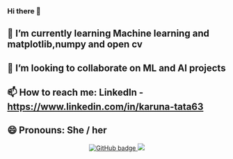 ### Hi there 👋
## 🌱 I’m currently learning Machine learning and matplotlib,numpy and open cv
## 👯 I’m looking to collaborate on ML and AI projects
## 📫 How to reach me: LinkedIn - https://www.linkedin.com/in/karuna-tata63
## 😄 Pronouns: She / her
<p align="center">
  <a href="https://github.com/kcoder63?tab=followers">
    <img src="https://img.shields.io/github/followers/kcoder63?label=Followers&logo=GitHub&style=for-the-badge" alt="GitHub badge" />
  </a>
  <a href="http://twitter.com/starlightknown">
    <img src="https://img.shields.io/twitter/follow/starlightknown?label=Twitter&logo=twitter&style=for-the-badge" />
  </a>
</p>
